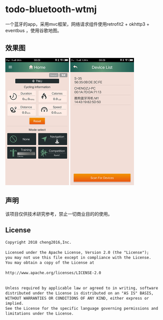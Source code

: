 ﻿# todo-bluetooth-wtmj
一个蓝牙的app，采用mvc框架，网络请求组件使用retrofit2 + okhttp3 + eventbus ，使用谷歌地图。


## 效果图

![](screenshort/tmj20180513003006.png)            ![](screenshort/tmj_20180513_002942.png)


## 声明
该项目仅供技术研究参考，禁止一切商业目的的使用。


## License

    Copyright 2018 cheng2016,Inc.

    Licensed under the Apache License, Version 2.0 (the "License");
    you may not use this file except in compliance with the License.
    You may obtain a copy of the License at

    http://www.apache.org/licenses/LICENSE-2.0


    Unless required by applicable law or agreed to in writing, software
    distributed under the License is distributed on an "AS IS" BASIS,
    WITHOUT WARRANTIES OR CONDITIONS OF ANY KIND, either express or implied.
    See the License for the specific language governing permissions and
    limitations under the License.
